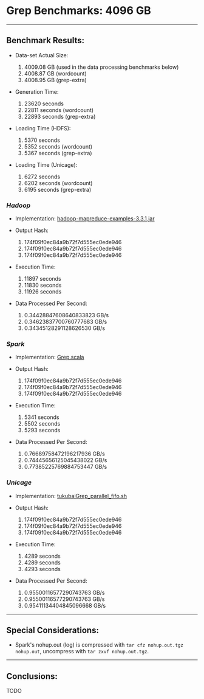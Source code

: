 # Grep Benchmarks: 4096 GB

---
## Benchmark Results:

- Data-set Actual Size:
  1. 4009.08 GB (used in the data processing benchmarks below)
  2. 4008.87 GB (wordcount)
  3. 4008.95 GB (grep-extra)

- Generation Time:
  1. 23620 seconds
  2. 22811 seconds (wordcount)
  3. 22893 seconds (grep-extra)

- Loading Time (HDFS):
  1. 5370 seconds
  2. 5352 seconds (wordcount)
  3. 5367 seconds (grep-extra)

- Loading Time (Unicage):
  1. 6272 seconds
  2. 6202 seconds (wordcount)
  3. 6195 seconds (grep-extra)


### ***Hadoop***

- Implementation: [hadoop-mapreduce-examples-3.3.1.jar](../../../../../workloads/batch/grep/javaGrep/hadoop-mapreduce-examples-3.3.1.jar)

- Output Hash:
  1. 174f09f0ec84a9b72f7d555ec0ede946
  2. 174f09f0ec84a9b72f7d555ec0ede946
  3. 174f09f0ec84a9b72f7d555ec0ede946

- Execution Time: 
  1. 11897 seconds
  2. 11830 seconds
  3. 11926 seconds

- Data Processed Per Second:
  1. 0.34428847608640833823 GB/s
  2. 0.34623837700760777683 GB/s
  3. 0.34345128291128626530 GB/s


### ***Spark***

- Implementation: [Grep.scala](../../../../../workloads/batch/grep/scalaGrep/src/main/scala/Grep.scala%20(buffer%20overflow))

- Output Hash:
  1. 174f09f0ec84a9b72f7d555ec0ede946
  2. 174f09f0ec84a9b72f7d555ec0ede946
  3. 174f09f0ec84a9b72f7d555ec0ede946

- Execution Time: 
  1. 5341 seconds
  2. 5502 seconds
  3. 5293 seconds

- Data Processed Per Second:
  1. 0.76689758472196217936 GB/s
  2. 0.74445656125045438022 GB/s
  3. 0.77385225769884753447 GB/s


### ***Unicage***

- Implementation: [tukubaiGrep_parallel_fifo.sh](../../../../../workloads/batch/grep/bashGrep/tukubaiGrep_parallel_fifo.sh)

- Output Hash:
  1. 174f09f0ec84a9b72f7d555ec0ede946
  2. 174f09f0ec84a9b72f7d555ec0ede946
  3. 174f09f0ec84a9b72f7d555ec0ede946

- Execution Time: 
  1. 4289 seconds
  2. 4289 seconds
  3. 4293 seconds

- Data Processed Per Second:
  1. 0.95500116577290743763 GB/s
  2. 0.95500116577290743763 GB/s
  3. 0.95411134404845096668 GB/s


---
## Special Considerations:

- Spark's nohup.out (log) is compressed with `tar cfz nohup.out.tgz nohup.out`, uncompress with `tar zxvf nohup.out.tgz`.


---
## Conclusions:

TODO